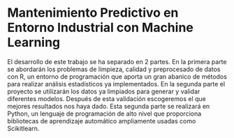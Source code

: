 # Mantenimiento Predictivo en Entorno Industrial con Machine Learning

El desarrollo de este trabajo se ha separado en 2 partes. En la primera parte se abordarán los problemas de limpieza, calidad y preprocesado de datos con R, un entorno de programación que aporta un gran abanico de métodos para realizar análisis estadísticos ya implementados. En la segunda parte el proyecto se utilizarán los datos ya limpiados para generar y validar diferentes modelos. Después de esta validación escogeremos el que mejores resultados nos haya dado. Esta segunda parte se realizará en Python, un lenguaje de programación de alto nivel que proporciona bibliotecas de aprendizaje automático ampliamente usadas como Scikitlearn.
